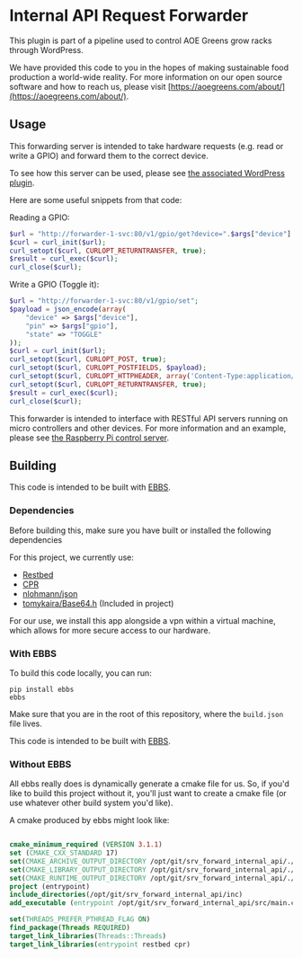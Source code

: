 # Internal API Request Forwarder

This plugin is part of a pipeline used to control AOE Greens grow racks through WordPress.

We have provided this code to you in the hopes of making sustainable food production a world-wide reality. For more information on our open source software and how to reach us, please visit [https://aoegreens.com/about/](https://aoegreens.com/about/).

## Usage

This forwarding server is intended to take hardware requests (e.g. read or write a GPIO) and forward them to the correct device.

To see how this server can be used, please see [the associated WordPress plugin](https://github.com/aoegreens/plugin_rack-panel).

Here are some useful snippets from that code:

Reading a GPIO:
```php
$url = "http://forwarder-1-svc:80/v1/gpio/get?device=".$args["device"]."&pin=".$args["gpio"];
$curl = curl_init($url);
curl_setopt($curl, CURLOPT_RETURNTRANSFER, true);
$result = curl_exec($curl);
curl_close($curl);
```

Write a GPIO (Toggle it):
```php
$url = "http://forwarder-1-svc:80/v1/gpio/set";
$payload = json_encode(array(
    "device" => $args["device"],
    "pin" => $args["gpio"],
    "state" => "TOGGLE"
));
$curl = curl_init($url);
curl_setopt($curl, CURLOPT_POST, true);
curl_setopt($curl, CURLOPT_POSTFIELDS, $payload);
curl_setopt($curl, CURLOPT_HTTPHEADER, array('Content-Type:application/json'));
curl_setopt($curl, CURLOPT_RETURNTRANSFER, true);
$result = curl_exec($curl);
curl_close($curl);
```

This forwarder is intended to interface with RESTful API servers running on micro controllers and other devices. For more information and an example, please see [the Raspberry Pi control server](https://github.com/aoegreens/srv_pi_controller).

## Building

This code is intended to be built with [EBBS](https://github.com/eons-dev/bin_ebbs).

### Dependencies

Before building this, make sure you have built or installed the following dependencies

For this project, we currently use:
 * [Restbed](https://github.com/Corvusoft/restbed)
 * [CPR](https://github.com/libcpr/cpr)
 * [nlohmann/json](https://github.com/nlohmann/json)
 * [tomykaira/Base64.h](https://gist.github.com/tomykaira/f0fd86b6c73063283afe550bc5d77594) (Included in project)

For our use, we install this app alongside a vpn within a virtual machine, which allows for more secure access to our hardware.

### With EBBS

To build this code locally, you can run:
```shell
pip install ebbs
ebbs
```
Make sure that you are in the root of this repository, where the `build.json` file lives.

This code is intended to be built with [EBBS](https://github.com/eons-dev/bin_ebbs).

### Without EBBS

All ebbs really does is dynamically generate a cmake file for us. So, if you'd like to build this project without it, you'll just want to create a cmake file (or use whatever other build system you'd like).

A cmake produced by ebbs might look like:
```cmake

cmake_minimum_required (VERSION 3.1.1)
set (CMAKE_CXX_STANDARD 17)
set(CMAKE_ARCHIVE_OUTPUT_DIRECTORY /opt/git/srv_forward_internal_api/./build/entrypoint)
set(CMAKE_LIBRARY_OUTPUT_DIRECTORY /opt/git/srv_forward_internal_api/./build/entrypoint)
set(CMAKE_RUNTIME_OUTPUT_DIRECTORY /opt/git/srv_forward_internal_api/./build/entrypoint)
project (entrypoint)
include_directories(/opt/git/srv_forward_internal_api/inc)
add_executable (entrypoint /opt/git/srv_forward_internal_api/src/main.cpp)

set(THREADS_PREFER_PTHREAD_FLAG ON)
find_package(Threads REQUIRED)
target_link_libraries(Threads::Threads)
target_link_libraries(entrypoint restbed cpr)

```